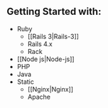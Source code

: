 ## Getting Started with:

* Ruby
  * [[Rails 3|Rails-3]]
  * Rails 4.x
  * Rack
* [[Node js|Node-js]]
* PHP
* Java
* Static
  * [[Nginx|Nginx]]
  * Apache